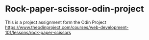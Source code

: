 # Rock-paper-scissor-odin-project
This is a project assignment form the Odin Project 
https://www.theodinproject.com/courses/web-development-101/lessons/rock-paper-scissors
